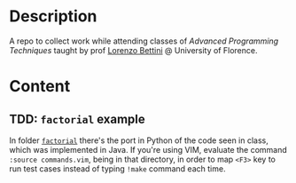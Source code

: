 
# Description

A repo to collect work while attending classes of *Advanced Programming Techniques* taught by 
prof [Lorenzo Bettini][bettini] @ University of Florence.

# Content

## TDD: `factorial` example

In folder [`factorial`][fact:dir] there's the port in Python of the code seen in class, which was implemented in Java.
If you're using VIM, evaluate the command `:source commands.vim`, being in that directory, in order to map
`<F3>` key to run test cases instead of typing `!make` command each time.


[bettini]:https://github.com/LorenzoBettini
[fact:dir]:https://github.com/massimo-nocentini/apt-unifi-course/tree/master/factorial
